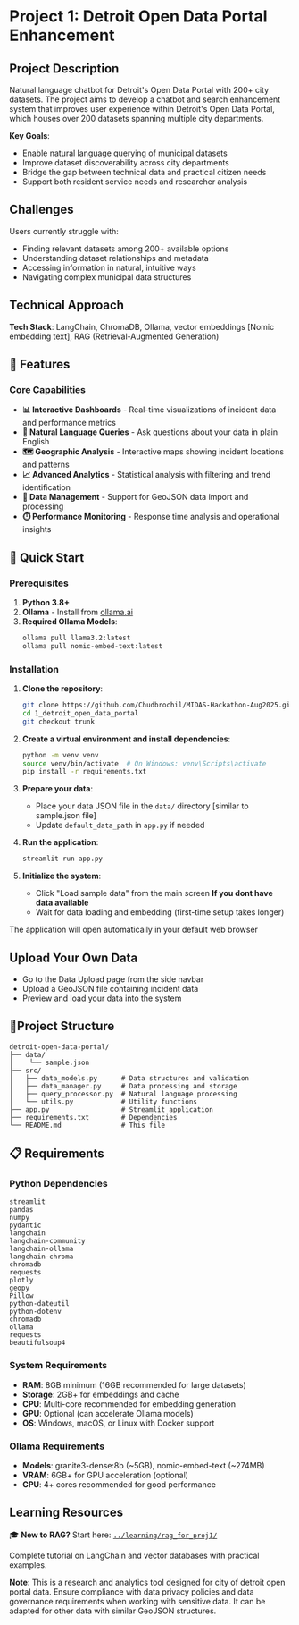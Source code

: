 # Project 1: Detroit Open Data Portal Enhancement

## Project Description

Natural language chatbot for Detroit's Open Data Portal with 200+ city datasets. The project aims to develop a chatbot and search enhancement system that improves user experience within Detroit's Open Data Portal, which houses over 200 datasets spanning multiple city departments.

**Key Goals**:
- Enable natural language querying of municipal datasets
- Improve dataset discoverability across city departments
- Bridge the gap between technical data and practical citizen needs
- Support both resident service needs and researcher analysis

## Challenges

Users currently struggle with:
- Finding relevant datasets among 200+ available options
- Understanding dataset relationships and metadata
- Accessing information in natural, intuitive ways
- Navigating complex municipal data structures

## Technical Approach

**Tech Stack**: LangChain, ChromaDB, Ollama, vector embeddings [Nomic embedding text], RAG (Retrieval-Augmented Generation)

## 🚀 Features
### Core Capabilities

- **📊 Interactive Dashboards** - Real-time visualizations of incident data and performance metrics
- **💬 Natural Language Queries** - Ask questions about your data in plain English
- **🗺️ Geographic Analysis** - Interactive maps showing incident locations and patterns
- **📈 Advanced Analytics** - Statistical analysis with filtering and trend identification
- **📁 Data Management** - Support for GeoJSON data import and processing
- **⏱️ Performance Monitoring** - Response time analysis and operational insights

## 🚀 Quick Start

### Prerequisites

1. **Python 3.8+**
2. **Ollama** - Install from [ollama.ai](https://ollama.ai)
3. **Required Ollama Models**:
   ```bash
   ollama pull llama3.2:latest
   ollama pull nomic-embed-text:latest
   ```

### Installation
1. **Clone the repository**:
   ```bash
   git clone https://github.com/Chudbrochil/MIDAS-Hackathon-Aug2025.git
   cd 1_detroit_open_data_portal
   git checkout trunk
   ```
2. **Create a virtual environment and install dependencies**:
   ```bash
   python -m venv venv
   source venv/bin/activate  # On Windows: venv\Scripts\activate
   pip install -r requirements.txt
   ```
   
3. **Prepare your data**:
   - Place your data JSON file in the `data/` directory [similar to sample.json file]
   - Update `default_data_path` in `app.py` if needed 

4. **Run the application**:
   ```bash
   streamlit run app.py
   ```

5. **Initialize the system**:
   - Click "Load sample data" from the main screen **If you dont have data available**
   - Wait for data loading and embedding (first-time setup takes longer)

The application will open automatically in your default web browser

## Upload Your Own Data

- Go to the Data Upload page from the side navbar
- Upload a GeoJSON file containing incident data
- Preview and load your data into the system

## 📁Project Structure
```
detroit-open-data-portal/
├── data/
│    └── sample.json
├── src/
│   ├── data_models.py      # Data structures and validation
│   ├── data_manager.py     # Data processing and storage
│   ├── query_processor.py  # Natural language processing 
│   └── utils.py            # Utility functions
├── app.py                  # Streamlit application
├── requirements.txt        # Dependencies
└── README.md               # This file
```
## 📋 Requirements

### Python Dependencies
```
streamlit
pandas
numpy
pydantic
langchain
langchain-community
langchain-ollama
langchain-chroma
chromadb
requests
plotly
geopy
Pillow
python-dateutil
python-dotenv
chromadb
ollama
requests
beautifulsoup4
```
### System Requirements
- **RAM**: 8GB minimum (16GB recommended for large datasets)
- **Storage**: 2GB+ for embeddings and cache
- **CPU**: Multi-core recommended for embedding generation
- **GPU**: Optional (can accelerate Ollama models)
- **OS**: Windows, macOS, or Linux with Docker support

### Ollama Requirements
- **Models**: granite3-dense:8b (~5GB), nomic-embed-text (~274MB)
- **VRAM**: 6GB+ for GPU acceleration (optional)
- **CPU**: 4+ cores recommended for good performance

## Learning Resources

🎓 **New to RAG?** Start here: [`../learning/rag_for_proj1/`](../learning/rag_for_proj1/)

Complete tutorial on LangChain and vector databases with practical examples.

**Note**: This is a research and analytics tool designed for city of detroit open portal data. Ensure compliance with data privacy policies and data governance requirements when working with sensitive data. It can be adapted for other data with similar GeoJSON structures.

